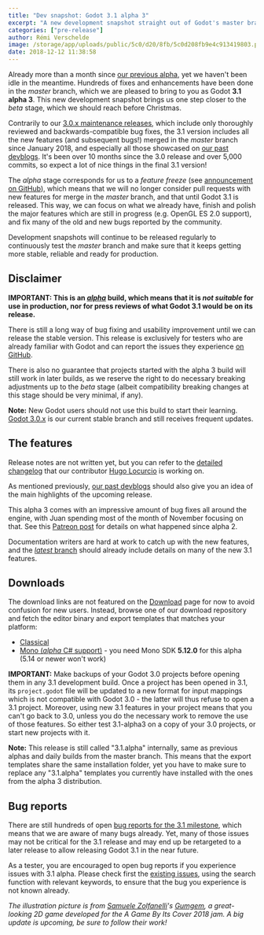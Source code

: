 ```yaml
---
title: "Dev snapshot: Godot 3.1 alpha 3"
excerpt: "A new development snapshot straight out of Godot's master branch is released, giving a preview of what Godot 3.1 will be. It's meant for testers to experiment with and report all the issues that they find with it, to ensure that Godot 3.1 will be a stable and pleasant release."
categories: ["pre-release"]
author: Rémi Verschelde
image: /storage/app/uploads/public/5c0/d20/8fb/5c0d208fb9e4c913419803.png
date: 2018-12-12 11:38:58
---
```


Already more than a month since [our previous alpha](/article/dev-snapshot-godot-3-1-alpha-2), yet we haven't been idle in the meantime. Hundreds of fixes and enhancements have been done in the *master* branch, which we are pleased to bring to you as Godot **3.1 alpha 3**. This new development snapshot brings us one step closer to the *beta* stage, which we should reach before Christmas.

Contrarily to our [3.0.x maintenance releases](/article/maintenance-release-godot-3-0-6), which include only thoroughly reviewed and backwards-compatible bug fixes, the 3.1 version includes all the new features (and subsequent bugs!) merged in the *master* branch since January 2018, and especially all those showcased on [our past devblogs](/devblog). It's been over 10 months since the 3.0 release and over 5,000 commits, so expect a lot of nice things in the final 3.1 version!

The *alpha* stage corresponds for us to a *feature freeze* (see [announcement on GitHub](https://github.com/godotengine/godot/issues/21490)), which means that we will no longer consider pull requests with new features for merge in the *master* branch, and that until Godot 3.1 is released. This way, we can focus on what we already have, finish and polish the major features which are still in progress (e.g. OpenGL ES 2.0 support), and fix many of the old and new bugs reported by the community.

Development snapshots will continue to be released regularly to continuously test the *master* branch and make sure that it keeps getting more stable, reliable and ready for production.

## Disclaimer

**IMPORTANT: This is an [*alpha*](https://en.wikipedia.org/wiki/Software_release_life_cycle#Alpha) build, which means that it is *not suitable* for use in production, nor for press reviews of what Godot 3.1 would be on its release.**

There is still a long way of bug fixing and usability improvement until we can release the stable version. This release is exclusively for testers who are already familiar with Godot and can report the issues they experience [on GitHub](https://github.com/godotengine/godot/issues/).

There is also no guarantee that projects started with the alpha 3 build will still work in later builds, as we reserve the right to do necessary breaking adjustments up to the *beta* stage (albeit compatibility breaking changes at this stage should be very minimal, if any).

**Note:** New Godot users should not use this build to start their learning. [Godot 3.0.x](/download) is our current stable branch and still receives frequent updates.

## The features

Release notes are not written yet, but you can refer to the [detailed changelog](https://gist.github.com/Calinou/49aefe52ce8f67ffa3f743932123d14f) that our contributor [Hugo Locurcio](https://github.com/Calinou) is working on.

As mentioned previously, [our past devblogs](/devblog) should also give you an idea of the main highlights of the upcoming release.

This alpha 3 comes with an impressive amount of bug fixes all around the engine, with Juan spending most of the month of November focusing on that. See this [Patreon post](https://www.patreon.com/posts/23181942) for details on what happened since alpha 2.

Documentation writers are hard at work to catch up with the new features, and the [*latest* branch](http://docs.godotengine.org/en/latest/) should already include details on many of the new 3.1 features.

## Downloads

The download links are not featured on the [Download](/download) page for now to avoid confusion for new users. Instead, browse one of our download repository and fetch the editor binary and export templates that matches your platform:

- [Classical](https://downloads.tuxfamily.org/godotengine/3.1/alpha3)
- [Mono (*alpha* C# support)](https://downloads.tuxfamily.org/godotengine/3.1/alpha3/mono) - you need Mono SDK **5.12.0** for this alpha (5.14 or newer won't work)

**IMPORTANT:** Make backups of your Godot 3.0 projects before opening them in any 3.1 development build. Once a project has been opened in 3.1, its `project.godot` file will be updated to a new format for input mappings which is not compatible with Godot 3.0 - the latter will thus refuse to open a 3.1 project. Moreover, using new 3.1 features in your project means that you can't go back to 3.0, unless you do the necessary work to remove the use of those features. So either test 3.1-alpha3 on a copy of your 3.0 projects, or start new projects with it.

**Note:** This release is still called "3.1.alpha" internally, same as previous alphas and daily builds from the master branch. This means that the export templates share the same installation folder, yet you have to make sure to replace any "3.1.alpha" templates you currently have installed with the ones from the alpha 3 distribution.

## Bug reports

There are still hundreds of open [bug reports for the 3.1 milestone](https://github.com/godotengine/godot/issues?q=is%3Aopen+is%3Aissue+milestone%3A3.1+label%3Abug), which means that we are aware of many bugs already. Yet, many of those issues may not be critical for the 3.1 release and may end up be retargeted to a later release to allow releasing Godot 3.1 in the near future.

As a tester, you are encouraged to open bug reports if you experience issues with 3.1 alpha. Please check first the [existing issues](https://github.com/godotengine/godot/issues), using the search function with relevant keywords, to ensure that the bug you experience is not known already.

*The illustration picture is from [Samuele Zolfanelli](https://twitter.com/Samdzeq)'s *[Gumgem](https://dazel.itch.io/gumgem)*, a great-looking 2D game developed for the A Game By Its Cover 2018 jam. A big update is upcoming, be sure to follow their work!*